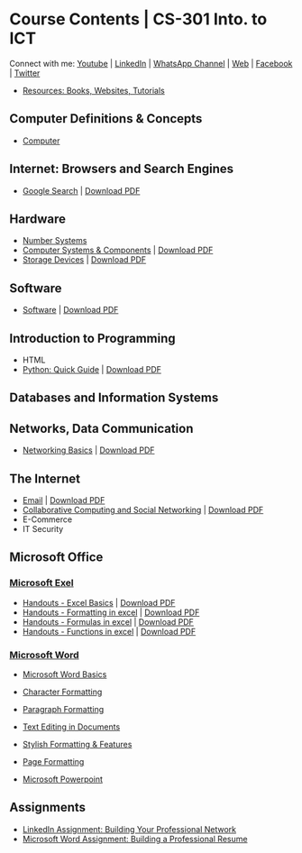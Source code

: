 # Course Contents | CS-301 Into. to ICT

Connect with me: [Youtube](https://www.youtube.com/yasirbhutta) \| [LinkedIn](https://www.linkedin.com/in/yasirbhutta/) \| [WhatsApp Channel](https://whatsapp.com/channel/0029VaC3BC160eBZZSs3CW0c) \| [Web](https://yasirbhutta.github.io/) \| [Facebook](https://www.facebook.com/yasirbhutta786) \| [Twitter](https://twitter.com/yasirbhutta)

- [Resources: Books, Websites, Tutorials](resources.md)

## Computer Definitions & Concepts

- [Computer](../computer-basics/docs/computer.md)

## Internet: Browsers and Search Engines

- [Google Search](../google-workspace/docs/google-search.md) \| [Download PDF](../google-workspace/docs/google-search.pdf)

## Hardware

- [Number Systems](../computer-basics/docs/number-systems.md)
- [Computer Systems & Components](../computer-basics/docs/hardware.md) \| [Download PDF](../computer-basics/docs/hardware.pdf)
- [Storage Devices](../computer-basics/docs/storage-devices.md) \| [Download PDF](../computer-basics/docs/storage-devices.pdf)

## Software

- [Software](../computer-basics/docs/software.md) \| [Download PDF](../computer-basics/docs/software.pdf)

## Introduction to Programming

- HTML
- [Python: Quick Guide](../python/docs/quick-guide.md) \| [Download PDF](../python/docs/quick-guide.pdf)

## Databases and Information Systems

## Networks, Data Communication

- [Networking Basics](../computer-basics/docs/networks.md) \| [Download PDF](../computer-basics/docs/networks.pdf)

## The Internet

- [Email](../google-workspace/docs/email.md) \| [Download PDF](../google-workspace/docs/email.pdf) 
- [Collaborative Computing and Social Networking](../social-media/docs/socialmedia.md) \| [Download PDF](../google-workspace/docs/email.pdf)
- E-Commerce
- IT Security

## Microsoft Office

### [Microsoft Exel](../ms-excel/index.md)

- [Handouts - Excel Basics](../ms-excel/docs/basics.md) \| [Download PDF](../ms-excel/docs/basics.pdf)
- [Handouts - Formatting in excel](../ms-excel/docs/formatting.md) \| [Download PDF](../ms-excel/docs/formatting.pdf)
- [Handouts - Formulas in excel](../ms-excel/docs/formulas.md) \| [Download PDF](../ms-excel/docs/formulas.pdf)
- [Handouts - Functions in excel](../ms-excel/docs/functions.md) \| [Download PDF](../ms-excel/docs/functions.pdf)

### [Microsoft Word](../ms-word/index.md)

- [Microsoft Word Basics](../ms-word/docs/basics.md)
- [Character Formatting](../ms-word/docs/character-formatting.md)
- [Paragraph Formatting](../ms-word/docs/paragraph-formatting.md)
- [Text Editing in Documents](../ms-word/docs/stylish.md)
- [Stylish Formatting & Features](../ms-word/docs/stylish.md)
- [Page Formatting](../ms-word/docs/page-formatting.md)

- [Microsoft Powerpoint](#)


## Assignments

- [LinkedIn Assignment: Building Your Professional Network](../social-media/assignments/linkedin-assign1.md)
- [Microsoft Word Assignment: Building a Professional Resume](assignments/ms-word-assign1.md)
